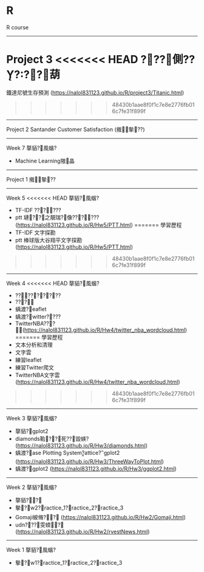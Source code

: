 # R
R course


---------------------------------------

Project 3
<<<<<<< HEAD
???側?????葫
=======
鐵達尼號生存預測 (https://nalol831123.github.io/R/project3/Titanic.html)
>>>>>>> 48430b1aae8f0f1c7e8e2776fb016c7fe31f899f

---------------------------------------

Project 2
Santander Customer Satisfaction (撠摰??)

---------------------------------------

Week 7
摮貊?風蝔?
 + Machine Learning隞晶 
 
---------------------------------------

Project 1
撠摰??
 
---------------------------------------

Week 5
<<<<<<< HEAD
摮貊?風蝔?
 + TF-IDF ?????? 
 + ptt 璉??之靚瑞?像??????(https://nalol831123.github.io/R/Hw5/PTT.html)
=======
學習歷程
 + TF-IDF 文字探勘 
 + ptt 棒球版大谷翔平文字探勘 (https://nalol831123.github.io/R/Hw5/PTT.html)
>>>>>>> 48430b1aae8f0f1c7e8e2776fb016c7fe31f899f

---------------------------------------

Week 4
<<<<<<< HEAD
摮貊?風蝔?
 + ?????????
 + ???
 + 蝺渡?eaflet
 + 蝺渡?witter????
 + TwitterNBA???(https://nalol831123.github.io/R/Hw4/twitter_nba_wordcloud.html)
=======
學習歷程
 + 文本分析和清理
 + 文字雲
 + 練習leaflet
 + 練習Twitter爬文
 + TwitterNBA文字雲 (https://nalol831123.github.io/R/Hw4/twitter_nba_wordcloud.html)
>>>>>>> 48430b1aae8f0f1c7e8e2776fb016c7fe31f899f

---------------------------------------

Week 3
摮貊?風蝔?
 + 摮貊?gplot2
 + diamonds鞈??死??毀蝧? (https://nalol831123.github.io/R/Hw3/diamonds.html)
 + 蝺渡?ase Plotting System?attice?gplot2 (https://nalol831123.github.io/R/Hw3/ThreeWayToPlot.html)
 + 蝺渡?gplot2 (https://nalol831123.github.io/R/Hw3/ggplot2.html)

---------------------------------------

Week 2
摮貊?風蝔?
 + 摮貊??
 + 摰?w2?ractice_1?ractice_2?ractice_3
 + Gomaji蝬脩?? (https://nalol831123.github.io/R/Hw2/Gomaji.html)
 + udn???雯蝡? (https://nalol831123.github.io/R/Hw2/rvestNews.html)
 
---------------------------------------

Week 1
摮貊?風蝔?
 + 摰?w1?ractice_1?ractice_2?ractice_3


